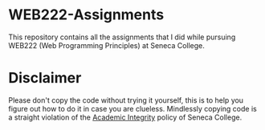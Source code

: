 # WEB222-Assignments

This repository contains all the assignments that I did while pursuing WEB222 (Web Programming Principles) at Seneca College.

# Disclaimer
Please don't copy the code without trying it yourself, this is to help you figure out how to do it in case you are clueless. Mindlessly copying code is a straight violation of the [Academic Integrity](https://www.senecacollege.ca/about/policies/academic-integrity-policy.html) policy of Seneca College.
